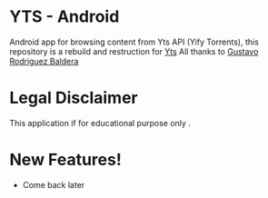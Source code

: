 # YTS - Android 
Android app for browsing content from Yts API (Yify Torrents), this repository is a rebuild and restruction for
[Yts](https://github.com/gbaldera/Yts) All thanks to [Gustavo Rodriguez Baldera
](https://github.com/gbaldera)

# Legal Disclaimer
This application if for educational purpose only . 
# New Features!
  - Come back later